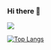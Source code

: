 ### Hi there 👋

<img src="https://img.shields.io/badge/Python-3766AB?style=flat-square&logo=Python&logoColor=white"/>


[![Top Langs](https://github-readme-stats.vercel.app/api/top-langs/?username=shy1008&layout=compact)](https://github.com/anuraghazra/github-readme-stats)


<!--
**HongRyeol/HongRyeol** is a ✨ _special_ ✨ repository because its `README.md` (this file) appears on your GitHub profile.

Here are some ideas to get you started:

- 🔭 I’m currently working on ...
- 🌱 I’m currently learning ...
- 👯 I’m looking to collaborate on ...
- 🤔 I’m looking for help with ...
- 💬 Ask me about ...
- 📫 How to reach me: ...
- 😄 Pronouns: ...
- ⚡ Fun fact: ...
-->
